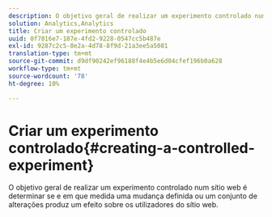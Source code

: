 ```yaml
---
description: O objetivo geral de realizar um experimento controlado num sítio web é determinar se e em que medida uma mudança definida ou um conjunto de alterações produz um efeito sobre os utilizadores do sítio web.
solution: Analytics,Analytics
title: Criar um experimento controlado
uuid: 0f7016e7-187e-4fd2-9228-0547cc5b487e
exl-id: 9287c2c5-8e2a-4d78-8f9d-21a3ee5a5081
translation-type: tm+mt
source-git-commit: d9df90242ef96188f4e4b5e6d04cfef196b0a628
workflow-type: tm+mt
source-wordcount: '78'
ht-degree: 10%

---
```


# Criar um experimento controlado{#creating-a-controlled-experiment}

O objetivo geral de realizar um experimento controlado num sítio web é determinar se e em que medida uma mudança definida ou um conjunto de alterações produz um efeito sobre os utilizadores do sítio web.

